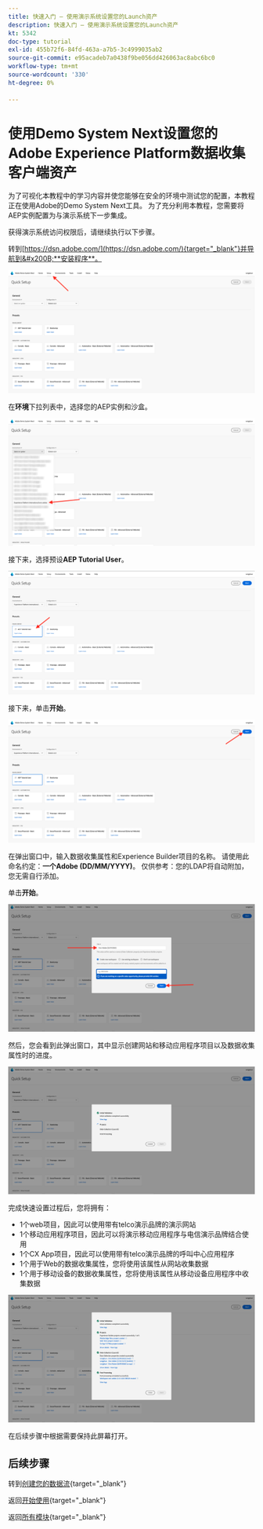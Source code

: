 ```yaml
---
title: 快速入门 — 使用演示系统设置您的Launch资产
description: 快速入门 — 使用演示系统设置您的Launch资产
kt: 5342
doc-type: tutorial
exl-id: 455b72f6-84fd-463a-a7b5-3c4999035ab2
source-git-commit: e95acadeb7a0438f9be056dd426063ac8abc6bc0
workflow-type: tm+mt
source-wordcount: '330'
ht-degree: 0%

---
```


# 使用Demo System Next设置您的Adobe Experience Platform数据收集客户端资产

为了可视化本教程中的学习内容并使您能够在安全的环境中测试您的配置，本教程正在使用Adobe的Demo System Next工具。 为了充分利用本教程，您需要将AEP实例配置为与演示系统下一步集成。

获得演示系统访问权限后，请继续执行以下步骤。

转到[https://dsn.adobe.com/](https://dsn.adobe.com/){target="_blank"}并导航到&#x200B;**安装程序**。

![DSN](./images/dsnsetup.png)

在&#x200B;**环境**&#x200B;下拉列表中，选择您的AEP实例和沙盒。

![DSN](./images/dsnh1.png)

接下来，选择预设&#x200B;**AEP Tutorial User**。

![DSN](./images/dsnhome.png)

接下来，单击&#x200B;**开始**。

![DSN](./images/dsn2.png)

在弹出窗口中，输入数据收集属性和Experience Builder项目的名称。 请使用此命名约定：**一个Adobe (DD/MM/YYYY)**。 仅供参考：您的LDAP将自动附加，您无需自行添加。

单击&#x200B;**开始**。

![DSN](./images/dsn3.png)

然后，您会看到此弹出窗口，其中显示创建网站和移动应用程序项目以及数据收集属性时的进度。

![DSN](./images/dsn4.png)

完成快速设置过程后，您将拥有：

- 1个web项目，因此可以使用带有telco演示品牌的演示网站
- 1个移动应用程序项目，因此可以将演示移动应用程序与电信演示品牌结合使用
- 1个CX App项目，因此可以使用带有telco演示品牌的呼叫中心应用程序
- 1个用于Web的数据收集属性，您将使用该属性从网站收集数据
- 1个用于移动设备的数据收集属性，您将使用该属性从移动设备应用程序中收集数据

![DSN](./images/dsn5.png)

在后续步骤中根据需要保持此屏幕打开。

## 后续步骤

转到[创建您的数据流](./ex3.md){target="_blank"}

返回[开始使用](./getting-started.md){target="_blank"}

返回[所有模块](./../../../overview.md){target="_blank"}